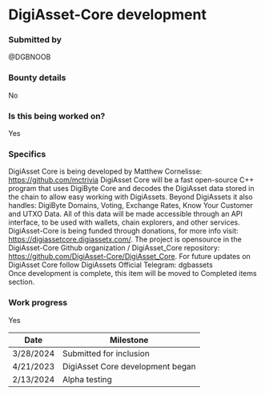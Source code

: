 # DigiAsset-Core development

### Submitted by
@DGBNOOB

### Bounty details
No

### Is this being worked on?
Yes

### Specifics
DigiAsset Core is being developed by Matthew Cornelisse: https://github.com/mctrivia
DigiAsset Core will be a fast open-source C++ program that uses DigiByte Core and decodes the DigiAsset data stored in the chain to allow easy working with DigiAssets. Beyond DigiAssets it also handles: DigiByte Domains, Voting, Exchange Rates, Know Your Customer and UTXO Data. All of this data will be made accessible through an API interface, to be used with wallets, chain explorers, and other services. DigiAsset-Core is being funded through donations, for more info visit: https://digiassetcore.digiassetx.com/.
The project is opensource in the DigiAsset-Core Github organization / DigiAsset_Core repository: https://github.com/DigiAsset-Core/DigiAsset_Core.
For future updates on DigiAsset Core follow DigiAssets Official Telegram: dgbassets   
Once development is complete, this item will be moved to Completed items section.

### Work progress
Yes 

| Date | Milestone |
| --- | --- |
| 3/28/2024 | Submitted for inclusion |
| 4/21/2023 | DigiAsset Core development began|
| 2/13/2024 | Alpha testing |